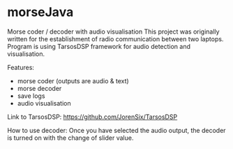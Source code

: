 # morseJava
Morse coder / decoder with audio visualisation
This project was originally written for the establishment of radio communication between two laptops.
Program is using TarsosDSP framework for audio detection and visualisation.

Features:
- morse coder (outputs are audio & text)
- morse decoder
- save logs
- audio visualisation

Link to TarsosDSP:
https://github.com/JorenSix/TarsosDSP

How to use decoder:
Once you have selected the audio output, the decoder is turned on with the change of slider value.
